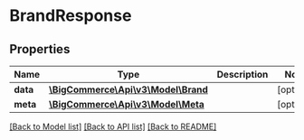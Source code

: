# BrandResponse

## Properties
Name | Type | Description | Notes
------------ | ------------- | ------------- | -------------
**data** | [**\BigCommerce\Api\v3\Model\Brand**](Brand.md) |  | [optional] 
**meta** | [**\BigCommerce\Api\v3\Model\Meta**](Meta.md) |  | [optional] 

[[Back to Model list]](../README.md#documentation-for-models) [[Back to API list]](../README.md#documentation-for-api-endpoints) [[Back to README]](../README.md)


